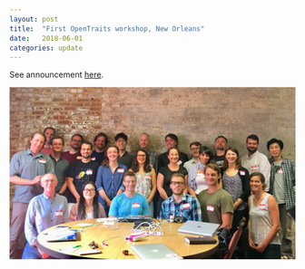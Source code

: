 ```yaml
---
layout: post
title:  "First OpenTraits workshop, New Orleans"
date:   2018-06-01
categories: update
---
```


See announcement [here](https://functionalecologists.com/2018/06/01/announcing-the-first-opentraits-workshop-4-5-august-2018-new-orleans/).

![workshop_photo](/images/workshop_photo.jpg)
